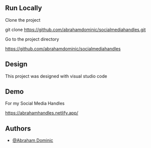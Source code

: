## Run Locally

Clone the project

  git clone https://github.com/abrahamdominic/socialmediahandles.git


Go to the project directory
   
  https://github.com/abrahamdominic/socialmediahandles
  
  

## Design

This project was designed with visual studio code


## Demo
For my Social Media Handles

https://abrahamhandles.netlify.app/

## Authors

- [@Abraham Dominic](https://www.github.com/abrahamdominic)
